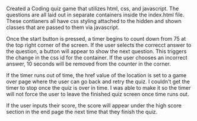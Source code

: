 Created a Coding quiz game that utilizes html, css, and javascript. The questions are all laid out in separate containers inside the index.html file. These contianers all have css styling attached to the hidden and shown classes that are passed to them via javascript.

Once the start button is pressed, a timer begins to count down from 75 at the top right corner of the screen. If the user selects the correcct answer to the question, a button will appear to show the next question. This triggers the change in the css id for the container. If the user chooses an incorrect answer, 10 seconds will be removed from the counter in the corner.

If the timer runs out of time, the href value of the location is set to a game over page where the user can go back and retry the quiz. I couldn't get the timer to stop once the quiz is over in time. I was able to make it so the timer will not force the user to leave the finished quiz screen once time runs out.

If the user inputs their score, the score will appear under the high score section in the end page the next time that they finish the quiz.
